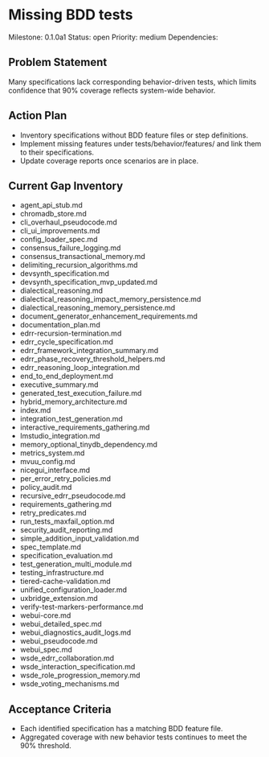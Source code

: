 # Missing BDD tests
Milestone: 0.1.0a1
Status: open
Priority: medium
Dependencies:

## Problem Statement
Many specifications lack corresponding behavior-driven tests, which limits confidence that 90% coverage reflects system-wide behavior.

## Action Plan
- Inventory specifications without BDD feature files or step definitions.
- Implement missing features under tests/behavior/features/ and link them to their specifications.
- Update coverage reports once scenarios are in place.

## Current Gap Inventory
- agent_api_stub.md
- chromadb_store.md
- cli_overhaul_pseudocode.md
- cli_ui_improvements.md
- config_loader_spec.md
- consensus_failure_logging.md
- consensus_transactional_memory.md
- delimiting_recursion_algorithms.md
- devsynth_specification.md
- devsynth_specification_mvp_updated.md
- dialectical_reasoning.md
- dialectical_reasoning_impact_memory_persistence.md
- dialectical_reasoning_memory_persistence.md
- document_generator_enhancement_requirements.md
- documentation_plan.md
- edrr-recursion-termination.md
- edrr_cycle_specification.md
- edrr_framework_integration_summary.md
- edrr_phase_recovery_threshold_helpers.md
- edrr_reasoning_loop_integration.md
- end_to_end_deployment.md
- executive_summary.md
- generated_test_execution_failure.md
- hybrid_memory_architecture.md
- index.md
- integration_test_generation.md
- interactive_requirements_gathering.md
- lmstudio_integration.md
- memory_optional_tinydb_dependency.md
- metrics_system.md
- mvuu_config.md
- nicegui_interface.md
- per_error_retry_policies.md
- policy_audit.md
- recursive_edrr_pseudocode.md
- requirements_gathering.md
- retry_predicates.md
- run_tests_maxfail_option.md
- security_audit_reporting.md
- simple_addition_input_validation.md
- spec_template.md
- specification_evaluation.md
- test_generation_multi_module.md
- testing_infrastructure.md
- tiered-cache-validation.md
- unified_configuration_loader.md
- uxbridge_extension.md
- verify-test-markers-performance.md
- webui-core.md
- webui_detailed_spec.md
- webui_diagnostics_audit_logs.md
- webui_pseudocode.md
- webui_spec.md
- wsde_edrr_collaboration.md
- wsde_interaction_specification.md
- wsde_role_progression_memory.md
- wsde_voting_mechanisms.md

## Acceptance Criteria
- Each identified specification has a matching BDD feature file.
- Aggregated coverage with new behavior tests continues to meet the 90% threshold.
